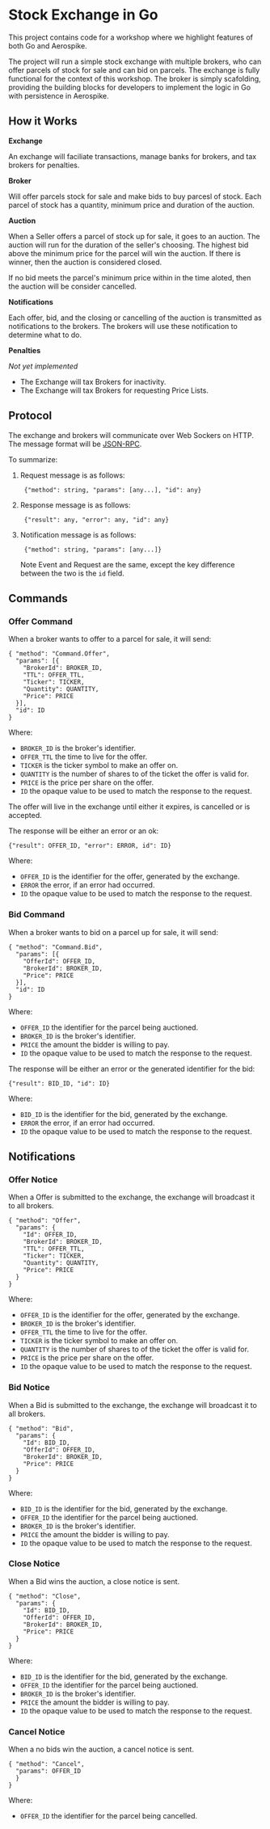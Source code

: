# Stock Exchange in Go

This project contains code for a workshop where we highlight features of both Go and Aerospike.

The project will run a simple stock exchange with multiple brokers, who can offer parcels of stock for sale and can bid on parcels. The exchange is fully functional for the context of this workshop. The broker is simply scafolding, providing the building blocks for developers to implement the logic in Go with persistence in Aerospike.

## How it Works

**Exchange**

An exchange will faciliate transactions, manage banks for brokers, and tax brokers for penalties.

**Broker**

Will offer parcels stock for sale and make bids to buy parcesl of stock. Each parcel of stock has a quantity, minimum price and duration of the auction.

**Auction**

When a Seller offers a parcel of stock up for sale, it goes to an auction. The auction will run for the duration of the seller's choosing. The highest bid above the minimum price for the parcel will win the auction. If there is winner, then the auction is considered closed.

If no bid meets the parcel's minimum price within in the time aloted, then the auction will be consider cancelled.

**Notifications**

Each offer, bid, and the closing or cancelling of the auction is transmitted as notifications to the brokers. The brokers will use these notification to determine what to do.

**Penalties**

*Not yet implemented*

- The Exchange will tax Brokers for inactivity.
- The Exchange will tax Brokers for requesting Price Lists.


## Protocol

The exchange and brokers will communicate over Web Sockers on HTTP. The message format will be [JSON-RPC](http://json-rpc.org/wiki/specification).

To summarize:

1. Request message is as follows:

		{"method": string, "params": [any...], "id": any}

2. Response message is as follows:

		{"result": any, "error": any, "id": any}

3. Notification message is as follows:

		{"method": string, "params": [any...]}

	Note Event and Request are the same, except the key difference between the two is the `id` field.


## Commands

### Offer Command

When a broker wants to offer to a parcel for sale, it will send:

	{ "method": "Command.Offer", 
	  "params": [{
	    "BrokerId": BROKER_ID,
	    "TTL": OFFER_TTL,
	    "Ticker": TICKER,
	    "Quantity": QUANTITY,
	    "Price": PRICE
	  }],
	  "id": ID
	}

Where:

- `BROKER_ID` is the broker's identifier.
- `OFFER_TTL` the time to live for the offer.
- `TICKER` is the ticker symbol to make an offer on.
- `QUANTITY` is the number of shares to of the ticket the offer is valid for.
- `PRICE` is the price per share on the offer.
- `ID` the opaque value to be used to match the response to the request.

The offer will live in the exchange until either it expires, is cancelled or is accepted.

The response will be either an error or an ok:

	{"result": OFFER_ID, "error": ERROR, id": ID}

Where:

- `OFFER_ID` is the identifier for the offer, generated by the exchange.
- `ERROR` the error, if an error had occurred.
- `ID` the opaque value to be used to match the response to the request.

### Bid Command

When a broker wants to bid on a parcel up for sale, it will send:

	{ "method": "Command.Bid", 
	  "params": [{
	    "OfferId": OFFER_ID, 
	    "BrokerId": BROKER_ID, 
	    "Price": PRICE
	  }], 
	  "id": ID
	}

Where:

- `OFFER_ID` the identifier for the parcel being auctioned.
- `BROKER_ID` is the broker's identifier.
- `PRICE` the amount the bidder is willing to pay.
- `ID` the opaque value to be used to match the response to the request.

The response will be either an error or the generated identifier for the bid:

	{"result": BID_ID, "id": ID}

Where:

- `BID_ID` is the identifier for the bid, generated by the exchange.
- `ERROR` the error, if an error had occurred.
- `ID` the opaque value to be used to match the response to the request.


## Notifications

### Offer Notice

When a Offer is submitted to the exchange, the exchange will broadcast it to all brokers.

	{ "method": "Offer", 
	  "params": {
	    "Id": OFFER_ID,
	    "BrokerId": BROKER_ID,
	    "TTL": OFFER_TTL,
	    "Ticker": TICKER,
	    "Quantity": QUANTITY,
	    "Price": PRICE
	  }
	}

Where:

- `OFFER_ID` is the identifier for the offer, generated by the exchange.
- `BROKER_ID` is the broker's identifier.
- `OFFER_TTL` the time to live for the offer.
- `TICKER` is the ticker symbol to make an offer on.
- `QUANTITY` is the number of shares to of the ticket the offer is valid for.
- `PRICE` is the price per share on the offer.
- `ID` the opaque value to be used to match the response to the request.

### Bid Notice

When a Bid is submitted to the exchange, the exchange will broadcast it to all brokers.

	{ "method": "Bid", 
	  "params": {
	    "Id": BID_ID,
	    "OfferId": OFFER_ID, 
	    "BrokerId": BROKER_ID, 
	    "Price": PRICE
	  }
	}

Where:

- `BID_ID` is the identifier for the bid, generated by the exchange.
- `OFFER_ID` the identifier for the parcel being auctioned.
- `BROKER_ID` is the broker's identifier.
- `PRICE` the amount the bidder is willing to pay.
- `ID` the opaque value to be used to match the response to the request.


### Close Notice

When a Bid wins the auction, a close notice is sent.

	{ "method": "Close",
	  "params": {
	    "Id": BID_ID,
	    "OfferId": OFFER_ID, 
	    "BrokerId": BROKER_ID, 
	    "Price": PRICE
	  }
	}

Where:

- `BID_ID` is the identifier for the bid, generated by the exchange.
- `OFFER_ID` the identifier for the parcel being auctioned.
- `BROKER_ID` is the broker's identifier.
- `PRICE` the amount the bidder is willing to pay.
- `ID` the opaque value to be used to match the response to the request.

### Cancel Notice

When a no bids win the auction, a cancel notice is sent.

	{ "method": "Cancel",
	  "params": OFFER_ID
	  }
	}

Where:

- `OFFER_ID` the identifier for the parcel being cancelled.

